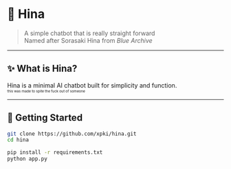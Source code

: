 # 🌸 Hina

> A simple chatbot that is really straight forward  
> Named after Sorasaki Hina from *Blue Archive*

---

## ✨ What is Hina?

Hina is a minimal AI chatbot built for simplicity and function.
<br><sup><sub><sub>this was made to spite the fuck out of someone</sub></sub></sup>

---

## 🚀 Getting Started

```bash
git clone https://github.com/xpki/hina.git
cd hina

pip install -r requirements.txt
python app.py
```
